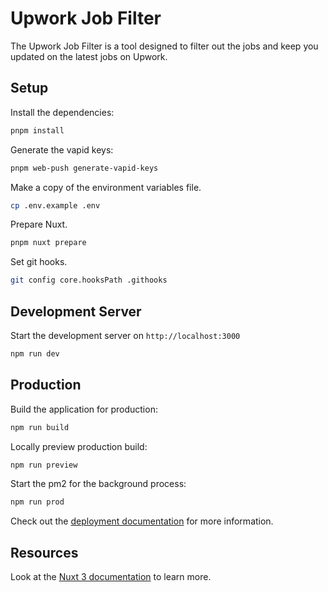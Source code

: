 # Upwork Job Filter

The Upwork Job Filter is a tool designed to filter out the jobs and keep you updated on the latest jobs on Upwork.

## Setup

Install the dependencies:

```bash
pnpm install
```

Generate the vapid keys:

```bash
pnpm web-push generate-vapid-keys
```

Make a copy of the environment variables file.

```bash
cp .env.example .env
```

Prepare Nuxt.

```bash
pnpm nuxt prepare
```

Set git hooks.

```bash
git config core.hooksPath .githooks
```

## Development Server

Start the development server on `http://localhost:3000`

```bash
npm run dev
```

## Production

Build the application for production:

```bash
npm run build
```

Locally preview production build:

```bash
npm run preview
```

Start the pm2 for the background process:

```bash
npm run prod
```

Check out the [deployment documentation](https://nuxt.com/docs/getting-started/deployment) for more information.

## Resources

Look at the [Nuxt 3 documentation](https://nuxt.com/docs/getting-started/introduction) to learn more.
